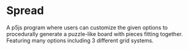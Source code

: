 # Spread

A p5js program where users can customize the given options to procedurally generate a puzzle-like board with pieces fitting together.
Featuring many options including 3 different grid systems.
